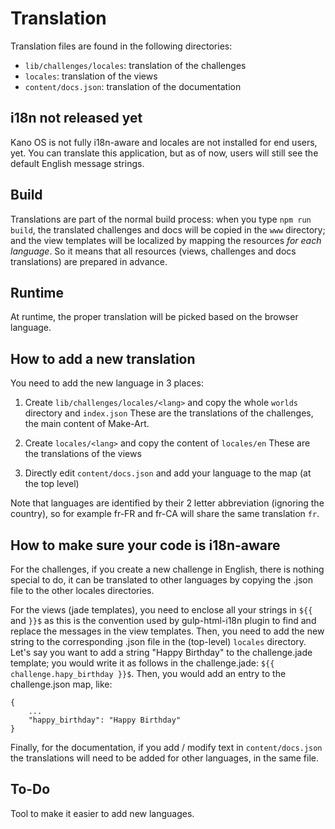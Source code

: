 # Translation

Translation files are found in the following directories:
- `lib/challenges/locales`: translation of the challenges
- `locales`: translation of the views
- `content/docs.json`: translation of the documentation

## i18n not released yet

Kano OS is not fully i18n-aware and locales are not installed for end users, yet. You can translate this application, but as of now, users will still see the default English message strings.

## Build

Translations are part of the normal build process: when you type `npm run build`, the translated challenges and docs will be copied in the `www` directory; and the view templates will be localized by mapping the resources _for each language_.  So it means that all resources (views, challenges and docs translations) are prepared in advance.

## Runtime

At runtime, the proper translation will be picked based on the browser language. 

## How to add a new translation

You need to add the new language in 3 places:

1. Create `lib/challenges/locales/<lang>` and copy the whole `worlds` directory and `index.json` 
   These are the translations of the challenges, the main content of Make-Art.

2. Create `locales/<lang>` and copy the content of `locales/en`
   These are the translations of the views

3. Directly edit `content/docs.json` and add your language to the map (at the top level)

Note that languages are identified by their 2 letter abbreviation (ignoring the country), so for example fr-FR and fr-CA will share the same translation `fr`.

## How to make sure your code is i18n-aware

For the challenges, if you create a new challenge in English, there is nothing special to do, it can be translated to other languages by copying the .json file to the other locales directories.

For the views (jade templates), you need to enclose all your strings in `${{` and `}}$` as this is the convention used by gulp-html-i18n plugin to find and replace the messages in the view templates.  Then, you need to add the new string to the corresponding .json file in the (top-level) `locales` directory.  Let's say you want to add a string "Happy Birthday" to the challenge.jade template; you would write it as follows in the challenge.jade: `${{ challenge.hapy_birthday }}$`.  Then, you would add an entry to the challenge.json map, like:
```
{
    ...
    "happy_birthday": "Happy Birthday"
}
```

Finally, for the documentation, if you add / modify text in `content/docs.json` the translations will need to be added for other languages, in the same file.

## To-Do

Tool to make it easier to add new languages.
